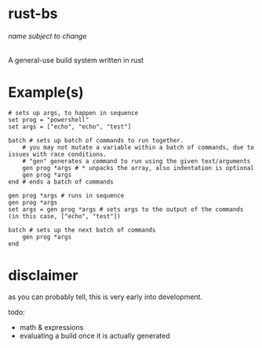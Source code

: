 # rust-bs
###### name subject to change
A general-use build system written in rust

# Example(s)
```
# sets up args, to happen in sequence
set prog = "powershell"
set args = ["echo", "echo", "test"]

batch # sets up batch of commands to run together. 
    # you may not mutate a variable within a batch of commands, due to issues with race conditions.
    # "gen" generates a command to run using the given text/arguments
    gen prog *args # * unpacks the array, also indentation is optional
    gen prog *args
end # ends a batch of commands

gen prog *args # runs in sequence
gen prog *args
set args = gen prog *args # sets args to the output of the commands (in this case, ["echo", "test"])

batch # sets up the next batch of commands
    gen prog *args
end
```

# disclaimer
as you can probably tell, this is very early into development. 

todo:
 - math & expressions
 - evaluating a build once it is actually generated
